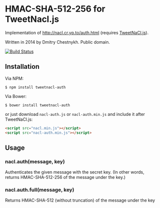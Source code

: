 HMAC-SHA-512-256 for TweetNacl.js
=================================

Implementation of <http://nacl.cr.yp.to/auth.html>
(requires [TweetNaCl.js](https://github.com/dchest/tweetnacl-js)).

Written in 2014 by Dmitry Chestnykh. Public domain.

[![Build Status](https://travis-ci.org/dchest/tweetnacl-auth-js.svg?branch=master)
](https://travis-ci.org/dchest/tweetnacl-auth-js)


Installation
------------

Via NPM:

    $ npm install tweetnacl-auth

Via Bower:

    $ bower install tweetnacl-auth


or just download `nacl-auth.js` or `nacl-auth.min.js` and include it after
TweetNaCl.js:

```html
<script src="nacl.min.js"></script>
<script src="nacl-auth.min.js"></script>
```

Usage
-----


### nacl.auth(message, key)

Authenticates the given message with the secret key.
(In other words, returns HMAC-SHA-512-256 of the message under the key.)


### nacl.auth.full(message, key)

Returns HMAC-SHA-512 (without truncation) of the message under the key
